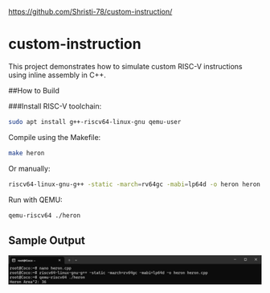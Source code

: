 https://github.com/Shristi-78/custom-instruction/

# custom-instruction

This project demonstrates how to simulate custom RISC-V instructions using inline assembly in C++.

##How to Build

###Install RISC-V toolchain:

```bash
sudo apt install g++-riscv64-linux-gnu qemu-user
```
Compile using the Makefile:

```bash
make heron
```

Or manually:

```bash
riscv64-linux-gnu-g++ -static -march=rv64gc -mabi=lp64d -o heron heron.cpp
```

Run with QEMU:

```bash
qemu-riscv64 ./heron
```
## Sample Output

![Sample Output](output.png)
